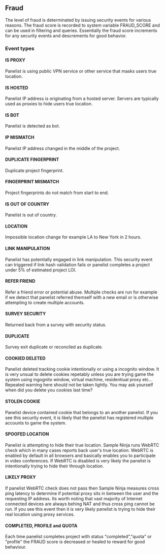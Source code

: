 ## Fraud
The level of fraud is determinated by issuing security events for various reasons. The fraud score is recorded to system variable FRAUD_SCORE and can be used in filtering and queries. Essentially the fraud score increments for any security events and descrements for good behavior.

### Event types

#### IS PROXY
Panelist is using public VPN service or other service that masks users true location.

#### IS HOSTED
Panelist IP address is originating from a hosted server. Servers are typically used
as proxies to hide users true location.

#### IS BOT
Panelist is detected as bot.

#### IP MISMATCH
Panelist IP address changed in the middle of the project.

#### DUPLICATE FINGERPRINT
Duplicate project fingerprint.

#### FINGERPRINT MISMATCH
Project fingerprints do not match from start to end.

#### IS OUT OF COUNTRY
Panelist is out of country.

#### LOCATION
Impossible location change for example LA to New York in 2 hours.

#### LINK MANIPULATION
Panelist has potentially engaged in link manipulation. This security event can triggered if link hash validation fails or panelist completes a project under 5% of estimated project LOI.

#### REFER FRIEND
Refer a friend error or potential abuse. Multiple checks are run for example if we detect that panelist referred themself with a new email or is otherwise attempting to create multiple accounts.

#### SURVEY SECURITY
Returned back from a survey with security status.

#### DUPLICATE
Survey exit duplicate or reconciled as duplicate.

#### COOKIED DELETED
Panelist deleted tracking cookie intentionally or using a incognito window. It is very unsual to delete cookies repetably unless you are trying game the system using ingognito window, virtual machine, residentiual proxy etc... Repeated warning here should not be taken lightly. You may ask yourself when did you delete you cookies last time?

#### STOLEN COOKIE
Panelist device contained cookie that belongs to an another panelist. If you see this security event, it is likely that the panelist has registered multiple accounts to game the system.

#### SPOOFED LOCATION
Panelist is attempting to hide their true location. Sample Ninja runs WebRTC check which in many cases reports back user's true location. WebRTC is enabled by default in all browsers and basically enables you to participate in video conferences. If WebRTC is disabled is very likely the panelist is intentionally trying to hide their through location.

#### LIKELY PROXY
If panelist WebRTC check does not pass then Sample Ninja measures cross ping latency to determine if potential proxy sits in between the user and the requesting IP address. Its worth noting that vast majority of Internet connected devices are always behing NAT and thus cross ping cannot be run. If you see this event then it is very likely panelist is trying to hide their real location using proxy services.

#### COMPLETED, PROFILE and QUOTA
Each time panelist completes project with status "completed","quota" or "profile" the FRAUD score is decreased or healed to reward for good behaviour.
